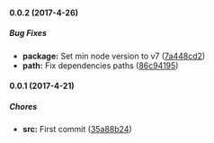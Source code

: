 #### 0.0.2 (2017-4-26)

##### Bug Fixes

* **package:** Set min node version to v7 ([7a448cd2](https://github.com/lgaticaq/c3-exporter/commit/7a448cd251fd48d814b8bc614174a3d2a279da2c))
* **path:** Fix dependencies paths ([86c94195](https://github.com/lgaticaq/c3-exporter/commit/86c941956740fa283aa6455141b623094c6a3c70))

#### 0.0.1 (2017-4-21)

##### Chores

* **src:** First commit ([35a88b24](https://github.com/lgaticaq/c3-exporter/commit/35a88b24dbf22806ae2d0a6a032e3b4241915d16))

